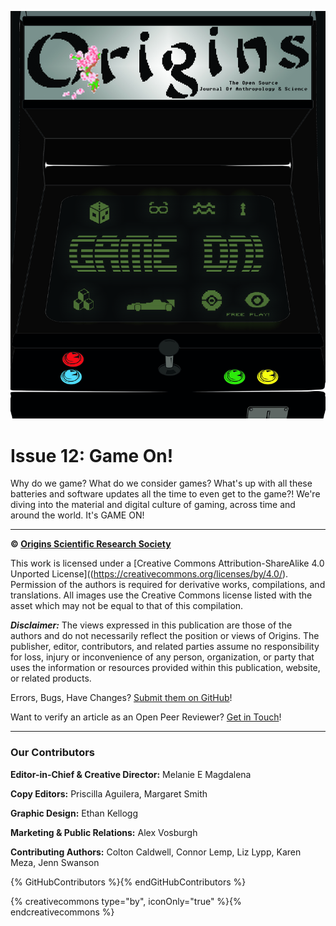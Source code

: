 ![arcade style cover](img/cover-issue-12.jpg)

# Issue 12: Game On!

Why do we game? What do we consider games? What's up with all these batteries and software updates all the time to even get to the game?! We're diving into the material and digital culture of gaming, across time and around the world. It's GAME ON!

---

**© [Origins Scientific Research Society](http://www.knowyourorigins.org)**

This work is licensed under a [Creative Commons Attribution-ShareAlike 4.0 Unported License]((https://creativecommons.org/licenses/by/4.0/). Permission of the authors is required for derivative works, compilations, and translations. All images use the Creative Commons license listed with the asset which may not be equal to that of this compilation.

***Disclaimer:*** The views expressed in this publication are those of the authors and do not necessarily reflect the position or views of Origins. The publisher, editor, contributors, and related parties assume no responsibility for loss, injury or inconvenience of any person, organization, or party that uses the information or resources provided within this publication, website, or related products.

Errors, Bugs, Have Changes? [Submit them on GitHub](https://github.com/OriginsSRS/journal-issue-012/issues)!

Want to verify an article as an Open Peer Reviewer? [Get in Touch](mailto:editor@knowyourorigins.org)!

---

### Our Contributors

**Editor-in-Chief & Creative Director:** Melanie E Magdalena

**Copy Editors:** Priscilla Aguilera, Margaret Smith

**Graphic Design:** Ethan Kellogg

**Marketing & Public Relations:** Alex Vosburgh

**Contributing Authors:** Colton Caldwell, Connor Lemp, Liz Lypp, Karen Meza, Jenn Swanson

{% GitHubContributors %}{% endGitHubContributors %}

{% creativecommons type="by", iconOnly="true" %}{% endcreativecommons %}